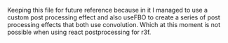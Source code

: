 Keeping this file for future reference because in it I managed to use a custom post processing effect and also useFBO to create a series of post processing effects that both use convolution. Which at this moment is not possible when using react postprocessing for r3f.